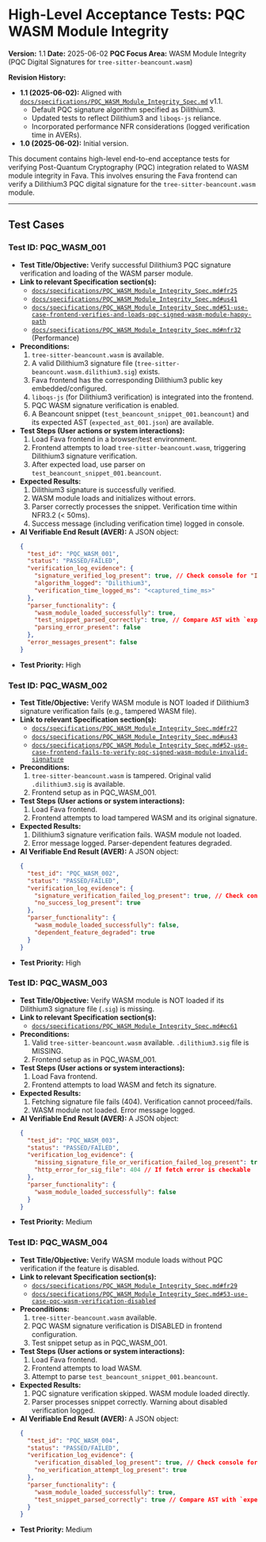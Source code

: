 # High-Level Acceptance Tests: PQC WASM Module Integrity

**Version:** 1.1
**Date:** 2025-06-02
**PQC Focus Area:** WASM Module Integrity (PQC Digital Signatures for `tree-sitter-beancount.wasm`)

**Revision History:**
*   **1.1 (2025-06-02):** Aligned with [`docs/specifications/PQC_WASM_Module_Integrity_Spec.md`](../../../docs/specifications/PQC_WASM_Module_Integrity_Spec.md) v1.1.
    *   Default PQC signature algorithm specified as Dilithium3.
    *   Updated tests to reflect Dilithium3 and `liboqs-js` reliance.
    *   Incorporated performance NFR considerations (logged verification time in AVERs).
*   **1.0 (2025-06-02):** Initial version.

This document contains high-level end-to-end acceptance tests for verifying Post-Quantum Cryptography (PQC) integration related to WASM module integrity in Fava. This involves ensuring the Fava frontend can verify a Dilithium3 PQC digital signature for the `tree-sitter-beancount.wasm` module.

---

## Test Cases

### Test ID: PQC_WASM_001
*   **Test Title/Objective:** Verify successful Dilithium3 PQC signature verification and loading of the WASM parser module.
*   **Link to relevant Specification section(s):**
    *   [`docs/specifications/PQC_WASM_Module_Integrity_Spec.md#fr25`](../../../docs/specifications/PQC_WASM_Module_Integrity_Spec.md#fr25)
    *   [`docs/specifications/PQC_WASM_Module_Integrity_Spec.md#us41`](../../../docs/specifications/PQC_WASM_Module_Integrity_Spec.md#us41)
    *   [`docs/specifications/PQC_WASM_Module_Integrity_Spec.md#51-use-case-frontend-verifies-and-loads-pqc-signed-wasm-module-happy-path`](../../../docs/specifications/PQC_WASM_Module_Integrity_Spec.md#51-use-case-frontend-verifies-and-loads-pqc-signed-wasm-module-happy-path)
    *   [`docs/specifications/PQC_WASM_Module_Integrity_Spec.md#nfr32`](../../../docs/specifications/PQC_WASM_Module_Integrity_Spec.md#nfr32) (Performance)
*   **Preconditions:**
    1.  `tree-sitter-beancount.wasm` is available.
    2.  A valid Dilithium3 signature file (`tree-sitter-beancount.wasm.dilithium3.sig`) exists.
    3.  Fava frontend has the corresponding Dilithium3 public key embedded/configured.
    4.  `liboqs-js` (for Dilithium3 verification) is integrated into the frontend.
    5.  PQC WASM signature verification is enabled.
    6.  A Beancount snippet (`test_beancount_snippet_001.beancount`) and its expected AST (`expected_ast_001.json`) are available.
*   **Test Steps (User actions or system interactions):**
    1.  Load Fava frontend in a browser/test environment.
    2.  Frontend attempts to load `tree-sitter-beancount.wasm`, triggering Dilithium3 signature verification.
    3.  After expected load, use parser on `test_beancount_snippet_001.beancount`.
*   **Expected Results:**
    1.  Dilithium3 signature is successfully verified.
    2.  WASM module loads and initializes without errors.
    3.  Parser correctly processes the snippet. Verification time within NFR3.2 (< 50ms).
    4.  Success message (including verification time) logged in console.
*   **AI Verifiable End Result (AVER):**
    A JSON object:
    ```json
    {
      "test_id": "PQC_WASM_001",
      "status": "PASSED/FAILED",
      "verification_log_evidence": {
        "signature_verified_log_present": true, // Check console for "INFO: WASM module 'tree-sitter-beancount.wasm' Dilithium3 signature verified successfully in XXms."
        "algorithm_logged": "Dilithium3",
        "verification_time_logged_ms": "<captured_time_ms>"
      },
      "parser_functionality": {
        "wasm_module_loaded_successfully": true,
        "test_snippet_parsed_correctly": true, // Compare AST with `expected_ast_001.json`
        "parsing_error_present": false
      },
      "error_messages_present": false
    }
    ```
*   **Test Priority:** High

### Test ID: PQC_WASM_002
*   **Test Title/Objective:** Verify WASM module is NOT loaded if Dilithium3 signature verification fails (e.g., tampered WASM file).
*   **Link to relevant Specification section(s):**
    *   [`docs/specifications/PQC_WASM_Module_Integrity_Spec.md#fr27`](../../../docs/specifications/PQC_WASM_Module_Integrity_Spec.md#fr27)
    *   [`docs/specifications/PQC_WASM_Module_Integrity_Spec.md#us43`](../../../docs/specifications/PQC_WASM_Module_Integrity_Spec.md#us43)
    *   [`docs/specifications/PQC_WASM_Module_Integrity_Spec.md#52-use-case-frontend-fails-to-verify-pqc-signed-wasm-module-invalid-signature`](../../../docs/specifications/PQC_WASM_Module_Integrity_Spec.md#52-use-case-frontend-fails-to-verify-pqc-signed-wasm-module-invalid-signature)
*   **Preconditions:**
    1.  `tree-sitter-beancount.wasm` is tampered. Original valid `.dilithium3.sig` is available.
    2.  Frontend setup as in PQC_WASM_001.
*   **Test Steps (User actions or system interactions):**
    1.  Load Fava frontend.
    2.  Frontend attempts to load tampered WASM and its original signature.
*   **Expected Results:**
    1.  Dilithium3 signature verification fails. WASM module not loaded.
    2.  Error message logged. Parser-dependent features degraded.
*   **AI Verifiable End Result (AVER):**
    A JSON object:
    ```json
    {
      "test_id": "PQC_WASM_002",
      "status": "PASSED/FAILED",
      "verification_log_evidence": {
        "signature_verification_failed_log_present": true, // Check console for "ERROR: WASM module 'tree-sitter-beancount.wasm' Dilithium3 signature verification FAILED. Module not loaded."
        "no_success_log_present": true
      },
      "parser_functionality": {
        "wasm_module_loaded_successfully": false,
        "dependent_feature_degraded": true
      }
    }
    ```
*   **Test Priority:** High

### Test ID: PQC_WASM_003
*   **Test Title/Objective:** Verify WASM module is NOT loaded if its Dilithium3 signature file (`.sig`) is missing.
*   **Link to relevant Specification section(s):**
    *   [`docs/specifications/PQC_WASM_Module_Integrity_Spec.md#ec61`](../../../docs/specifications/PQC_WASM_Module_Integrity_Spec.md#ec61)
*   **Preconditions:**
    1.  Valid `tree-sitter-beancount.wasm` available. `.dilithium3.sig` file is MISSING.
    2.  Frontend setup as in PQC_WASM_001.
*   **Test Steps (User actions or system interactions):**
    1.  Load Fava frontend.
    2.  Frontend attempts to load WASM and fetch its signature.
*   **Expected Results:**
    1.  Fetching signature file fails (404). Verification cannot proceed/fails.
    2.  WASM module not loaded. Error message logged.
*   **AI Verifiable End Result (AVER):**
    A JSON object:
    ```json
    {
      "test_id": "PQC_WASM_003",
      "status": "PASSED/FAILED",
      "verification_log_evidence": {
        "missing_signature_file_or_verification_failed_log_present": true, // e.g., "ERROR: Failed to fetch WASM signature for 'tree-sitter-beancount.wasm'. Verification skipped/failed." or "ERROR: ... Dilithium3 signature verification FAILED ..."
        "http_error_for_sig_file": 404 // If fetch error is checkable
      },
      "parser_functionality": {
        "wasm_module_loaded_successfully": false
      }
    }
    ```
*   **Test Priority:** Medium

### Test ID: PQC_WASM_004
*   **Test Title/Objective:** Verify WASM module loads without PQC verification if the feature is disabled.
*   **Link to relevant Specification section(s):**
    *   [`docs/specifications/PQC_WASM_Module_Integrity_Spec.md#fr29`](../../../docs/specifications/PQC_WASM_Module_Integrity_Spec.md#fr29)
    *   [`docs/specifications/PQC_WASM_Module_Integrity_Spec.md#53-use-case-pqc-wasm-verification-disabled`](../../../docs/specifications/PQC_WASM_Module_Integrity_Spec.md#53-use-case-pqc-wasm-verification-disabled)
*   **Preconditions:**
    1.  `tree-sitter-beancount.wasm` available.
    2.  PQC WASM signature verification is DISABLED in frontend configuration.
    3.  Test snippet setup as in PQC_WASM_001.
*   **Test Steps (User actions or system interactions):**
    1.  Load Fava frontend.
    2.  Frontend attempts to load WASM.
    3.  Attempt to parse `test_beancount_snippet_001.beancount`.
*   **Expected Results:**
    1.  PQC signature verification skipped. WASM module loaded directly.
    2.  Parser processes snippet correctly. Warning about disabled verification logged.
*   **AI Verifiable End Result (AVER):**
    A JSON object:
    ```json
    {
      "test_id": "PQC_WASM_004",
      "status": "PASSED/FAILED",
      "verification_log_evidence": {
        "verification_disabled_log_present": true, // Check console for "WARN: PQC WASM signature verification is disabled."
        "no_verification_attempt_log_present": true
      },
      "parser_functionality": {
        "wasm_module_loaded_successfully": true,
        "test_snippet_parsed_correctly": true // Compare AST with `expected_ast_001.json`
      }
    }
    ```
*   **Test Priority:** Medium